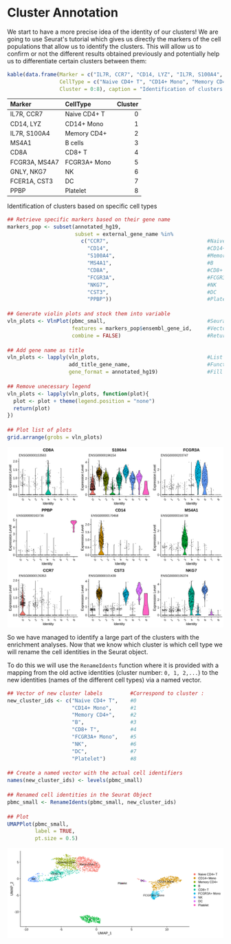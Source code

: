 # Cluster Annotation

We start to have a more precise idea of the identity of our clusters! 
We are going to use Seurat's tutorial which gives us directly the markers 
of the cell populations that allow us to identify the clusters. This will 
allow us to confirm or not the different results obtained previously and 
potentially help us to differentiate certain clusters between them:

``` r
kable(data.frame(Marker = c("IL7R, CCR7", "CD14, LYZ", "IL7R, S100A4", "MS4A1", "CD8A", "FCGR3A, MS4A7", "GNLY, NKG7", "FCER1A, CST3", "PPBP"),
                 CellType = c("Naive CD4+ T", "CD14+ Mono", "Memory CD4+", "B cells", "CD8+ T", "FCGR3A+ Mono", "NK", "DC", "Platelet"),
                 Cluster = 0:8), caption = "Identification of clusters based on specific cell types")
```

| Marker        | CellType     | Cluster |
|:--------------|:-------------|--------:|
| IL7R, CCR7    | Naive CD4+ T |       0 |
| CD14, LYZ     | CD14+ Mono   |       1 |
| IL7R, S100A4  | Memory CD4+  |       2 |
| MS4A1         | B cells      |       3 |
| CD8A          | CD8+ T       |       4 |
| FCGR3A, MS4A7 | FCGR3A+ Mono |       5 |
| GNLY, NKG7    | NK           |       6 |
| FCER1A, CST3  | DC           |       7 |
| PPBP          | Platelet     |       8 |

Identification of clusters based on specific cell types

``` r
## Retrieve specific markers based on their gene name
markers_pop <- subset(annotated_hg19,
                      subset = external_gene_name %in%
                        c("CCR7",                                #Naive CD4+ T
                          "CD14",                                #CD14+ Mono
                          "S100A4",                              #Memory CD4+
                          "MS4A1",                               #B
                          "CD8A",                                #CD8+ T
                          "FCGR3A",                              #FCGR3A+ Mono
                          "NKG7",                                #NK
                          "CST3",                                #DC
                          "PPBP"))                               #Platelet

## Generate violin plots and stock them into variable
vln_plots <- VlnPlot(pbmc_small,                                 #SeuratObject
                     features = markers_pop$ensembl_gene_id,     #Vector of genes to plot
                     combine = FALSE)                            #Return list of plot objets instead of a combined plot (easier to process)

## Add gene name as title
vln_plots <- lapply(vln_plots,                                   #List of plots
                    add_title_gene_name,                         #Function to apply to the list
                    gene_format = annotated_hg19)                #Fill in the dataframe parameter

## Remove unecessary legend
vln_plots <- lapply(vln_plots, function(plot){
  plot <- plot + theme(legend.position = "none")
  return(plot)
})

## Plot list of plots
grid.arrange(grobs = vln_plots)
```

<img src="./images/unnamed-chunk-2-1.png" style="display: block; margin: auto;" />

So we have managed to identify a large part of the clusters with the 
enrichment analyses. Now that we know which cluster is which cell type
we will rename the cell identities in the Seurat object.

To do this we will use the `RenameIdents` function where it is provided 
with a mapping from the old active identities (cluster number: 
`0, 1, 2,...`) to the new identities (names of the different cell types)
via a named vector.

``` r
## Vector of new cluster labels         #Correspond to cluster :
new_cluster_ids <- c("Naive CD4+ T",    #0
                     "CD14+ Mono",      #1
                     "Memory CD4+",     #2
                     "B",               #3
                     "CD8+ T",          #4
                     "FCGR3A+ Mono",    #5
                     "NK",              #6
                     "DC",              #7
                     "Platelet")        #8

## Create a named vector with the actual cell identifiers
names(new_cluster_ids) <- levels(pbmc_small)

## Renamed cell identities in the Seurat Object
pbmc_small <- RenameIdents(pbmc_small, new_cluster_ids)

## Plot
UMAPPlot(pbmc_small,
         label = TRUE,
         pt.size = 0.5)
```

<img src="./images/RenameIdents-1.png" style="display: block; margin: auto;" />
